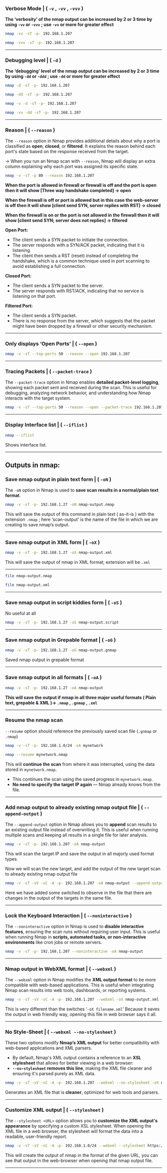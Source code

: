 ### Verbose Mode | ( `-v` , `-vv` , `-vvv` )

**The ‘verbosity’ of the nmap output can be increased by 2 or 3 time by using `-vv` or `-vvv` ; use `-vv` or more for greater effect**

```bash
nmap -vv -sT -p- 192.168.1.207
```

```bash
nmap -vvv -sT -p- 192.168.1.207
```

---

### Debugging level | ( `-d` )

**The ‘debugging’ level of the nmap output can be increased by 2 or 3 time by using `-dd` or `-ddd` ; use `-dd` or more for greater effect**

```bash
nmap -d -sT -p- 192.168.1.207
```

```bash
nmap -dd -sT -p- 192.168.1.207
```

```bash
nmap -v -d -sT -p- 192.168.1.207
```

```bash
nmap -vv -dd -sT -p- 192.168.1.207
```

---

### Reason | ( `--reason` )

The `--reason` option in Nmap provides additional details about why a port is classified as **open**, **closed**, or **filtered**. It explains the reason behind each port's state based on the response received from the target.

→ When you run an Nmap scan with `--reason`, Nmap will display an extra column explaining why each port was assigned its specific state.

```bash
nmap -v -sT -p 80 --reason 192.168.1.207
```

**When the port is allowed in firewall or firewall is off and the port is open then it will show [Three way handshake completed]                     → open**

**When the firewall is off or port is allowed but in this case the web-server is off then it will show [client send SYN, server replies with RST] → closed**

**When the firewall is on or the port is not allowed in the firewall then it will show [client send SYN; server does not replies]                          → filtered**

**Open Port:**

- The client sends a SYN packet to initiate the connection.
- The server responds with a SYN/ACK packet, indicating that it is listening.
- The client then sends a RST (reset) instead of completing the handshake, which is a common technique used in port scanning to avoid establishing a full connection.

**Closed Port:**

- The client sends a SYN packet to the server.
- The server responds with RST/ACK, indicating that no service is listening on that port.

**Filtered Port:**

- The client sends a SYN packet.
- There is no response from the server, which suggests that the packet might have been dropped by a firewall or other security mechanism.

---

### Only displays ‘Open Ports’ | ( `--open` )

```bash
nmap -v -sT --top-ports 50 --reason --open 192.168.1.207
```

---

### Tracing Packets | ( `--packet-trace` )

The `--packet-trace` option in Nmap enables **detailed packet-level logging**, showing each packet sent and received during the scan. This is useful for debugging, analyzing network behavior, and understanding how Nmap interacts with the target system.

```bash
nmap -v -sT --top-ports 50 --reason --open --packet-trace 192.168.1.207
```

---

### Display Interface list | ( `--iflist` )

```bash
nmap --iflist
```

Shows interface list.

---

## Outputs in nmap:

### Save nmap output in plain text form | ( `-oN` )

The `-oN` option in Nmap is used to **save scan results in a normal/plain text format**.

```bash
nmap -v -sT -p- 192.168.1.27 -oN nmap-output.nmap
```

This will save the output of this command in plain text ( as-it-is ) with the extension `.nmap` ; here ‘scan-output’ is the name of the file in which we are creating to save nmap’s output.

---

### Save nmap output in XML form | ( `-oX` )

```bash
nmap -v -sT -p- 192.168.1.27 -oX nmap-output.xml
```

This will save the output of nmap in XML format; extension will be `.xml` 

---

```bash
file nmap-output.nmap
```

```bash
file nmap-output.xml
```

---

### Save nmap output in script kiddies form | ( `-oS` )

No useful at all

```bash
nmap -v -sT -p- 192.168.1.27 -oS nmap-output.script
```

---

### Save nmap output in Grepable format | ( `-oG` )

```bash
nmap -v -sT -p- 192.168.1.27 -oG nmap-output.gnmap
```

Saved nmap output in grepable format

---

### Save nmap output in all formats | ( `-oA` )

```bash
nmap -v -sT -p- 192.168.1.27 -oA nmap-output
```

**This will save the output if nmap in all three major useful formats ( Plain text, grepable & XML )→ `.nmap` , `.gnmap` , `.xml`** 

---

### Resume the nmap scan

`--resume` option should reference the previously saved scan file (`.gnmap` or `.nmap`)

```bash
nmap -v -sT -p- 192.168.1.0/24 -oA mynetwork
```

```bash
nmap --resume mynetwork.nmap
```

This will **continue the scan** from where it was interrupted, using the data stored in `mynetwork.nmap`.

- This continues the scan using the saved progress in `mynetwork.nmap`.
- **No need to specify the target IP again** — Nmap already knows from the file.

---

### Add nmap output to already existing nmap output file | ( `--append-output` )

The `--append-output` option in Nmap allows you to **append** scan results to an existing output file instead of overwriting it. This is useful when running multiple scans and keeping all results in a single file for later analysis.

```bash
nmap -v -sT -p- 192.168.1.207 -oA nmap-output
```

This will scan the target IP and save the output in all majorly used format types.

Now we will scan the new target, and add the output of the new target scan to already existing nmap output file

```bash
nmap -v -sT -sV -sC -A -p- 192.168.1.207 -oA nmap-output --append-output
```

Here we have added some switched to observe in the file that there are changes in the output of the targets in the same file.

---

### Lock the Keyboard Interaction | ( `--noninteractive` )

The `--noninteractive` option in Nmap is used to **disable interactive features**, ensuring the scan runs without requiring user input. This is useful when running Nmap in **scripts, automated tasks, or non-interactive environments** like cron jobs or remote servers.

```bash
nmap -v -sT -p- 192.168.1.207 --noninteractive -oA nmap-output
```

---

### Nmap output in WebXML format | ( `--webxml` )

The `--webxml` option in Nmap modifies the **XML output format** to be more compatible with web-based applications. This is useful when integrating Nmap scan results into web tools, dashboards, or reporting systems.

```bash
nmap -v -sT -sV -sC -A -p- 192.168.1.207 --webxml -oX nmap-output.xml
```

This is very different than the switches ‘`-oX filename.xml`’ Because it saves the output in web friendly way, opening this file in web browser says it all.

---

### No Style-Sheet | ( `--webxml --no-stylesheet` )

These two options modify **Nmap’s XML output** for better compatibility with web-based applications and XML parsers.

- By default, Nmap's XML output contains a reference to an **XSL stylesheet** that allows for better viewing in a web browser:
- **`--no-stylesheet` removes this line**, making the XML file cleaner and ensuring it's parsed purely as XML data.

```bash
nmap -v -sT -sV -sC -A -p- 192.168.1.207 --webxml --no-stylesheet -oX nmap-output2.xml
```

Generates an XML file that is **cleaner**, optimized for web tools and parsers.

---

### Customize XML output | ( `--stylesheet` )

The `--stylesheet <URL>` option allows you to **customize the XML output's appearance** by specifying a custom XSL stylesheet. When opening the XML file in a web browser, the stylesheet will format the data into a readable, user-friendly report.

```bash
nmap -v -sT -sV -sC -A -p- 192.168.1.0/24 --webxml --stylesheet https://raw.githubusercontent.com/honze-net/nmap-bootstrap-xsl/master/nmap-bootstrap.xsl -oX nmap-output3.xml
```

This will create the output of nmap in the format of the given URL, you can see that output in the web-browser when opening that nmap output file.

---
